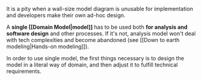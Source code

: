 It is a pity when a wall-size model diagram is unusable for implementation and developers make their own ad-hoc design.

A **single [[Domain Model|model]]** has to be used both **for analysis and software design** and other processes. If it's not, analysis model won't deal with tech complexities and become abandoned (see [[Down to earth modeling|Hands-on modeling]]).

In order to use single model, the first things necessary is to design the model in a literal way of domain, and then adjust it to fulfill technical requirements.

